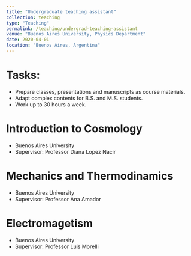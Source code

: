 ```yaml
---
title: "Undergraduate teaching assistant"
collection: teaching
type: "Teaching"
permalink: /teaching/undergrad-teaching-assistant
venue: "Buenos Aires University, Physics Department"
date: 2020-04-01
location: "Buenos Aires, Argentina"
---
```

# Tasks:
* Prepare classes, presentations and manuscripts as course materials.
* Adapt complex contents for B.S. and M.S. students.
* Work up to 30 hours a week.

Introduction to Cosmology
======
*   Buenos Aires University
*   Supervisor: Professor Diana Lopez Nacir

Mechanics and Thermodinamics
======
*   Buenos Aires University
*   Supervisor: Professor Ana Amador

Electromagetism
======
*   Buenos Aires University
*   Supervisor: Professor Luis Morelli
